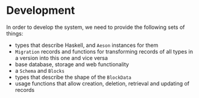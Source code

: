 # Development

In order to develop the system, we need to provide the following sets of things:

- types that describe Haskell, and `Aeson` instances for them
- `Migration` records and functions for transforming records of all types in a version into this one and vice versa
- base database, storage and web functionality
- a `Schema` and `Blocks`
- types that describe the shape of the `BlockData`
- usage functions that allow creation, deletion, retrieval and updating of records
